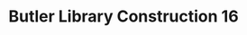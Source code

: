 ---
_date: 25-Nov-32
derivativo_link: https://derivativo-1.library.columbia.edu/iiif/2/ldpd:341178/
dlc_link: https://dlc.library.columbia.edu/catalog/cul:7pvmcvdnr4
format: photographs
iiif_json: https://derivativo-1.library.columbia.edu/iiif/2/ldpd:341178/info.json
name: Beals, A. Tennyson
native_jpg: https://derivativo-1.library.columbia.edu/iiif/2/ldpd:341178/full/!768,768/0/native.jpg
shelf_location: Box no. Box 162, Folder no. Folder 11 (Buildings & Grounds - Morningside
  - Butler Library, Construction 1932), Historical Photograph Collection
subjects: Academic libraries; New York (N.Y.); Butler Library
summary: Butler Library construction, 25 November 1932.
title: Butler Library Construction 16
layout: photo-page
---